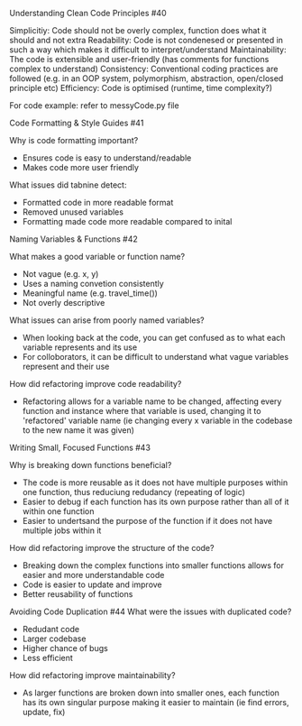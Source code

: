 Understanding Clean Code Principles #40
 
 Simplicitiy: Code should not be overly complex, function does what it should and not extra
 Readability: Code is not condenesed or presented in such a way which makes it difficult to interpret/understand
 Maintainability: The code is extensible and user-friendly (has comments for functions complex to understand)
 Consistency: Conventional coding practices are followed (e.g. in an OOP system, polymorphism, abstraction, open/closed principle etc)
 Efficiency: Code is optimised (runtime, time complexity?)
 
 For code example: refer to messyCode.py file

Code Formatting & Style Guides #41

Why is code formatting important?
- Ensures code is easy to understand/readable
- Makes code more user friendly

What issues did tabnine detect:
- Formatted code in more readable format
- Removed unused variables
- Formatting made code more readable compared to inital

Naming Variables & Functions #42

What makes a good variable or function name?
- Not vague (e.g. x, y)
- Uses a naming convetion consistently
- Meaningful name (e.g. travel_time())
- Not overly descriptive

What issues can arise from poorly named variables?
- When looking back at the code, you can get confused as to what each variable represents and its use 
- For colloborators, it can be difficult to understand what vague variables represent and their use

How did refactoring improve code readability?
- Refactoring allows for a variable name to be changed, affecting every function and instance where that variable is used, changing it to 'refactored' variable name (ie changing every x variable in the codebase to the new name it was given)

Writing Small, Focused Functions #43

Why is breaking down functions beneficial?
- The code is more reusable as it does not have multiple purposes within one function, thus reduciung redudancy (repeating of logic)
- Easier to debug if each function has its own purpose rather than all of it within one function
- Easier to undertsand the purpose of the function if it does not have multiple jobs within it

How did refactoring improve the structure of the code?
- Breaking down the complex functions into smaller functions allows for easier and more understandable code
- Code is easier to update and improve
- Better reusability of functions

Avoiding Code Duplication #44
What were the issues with duplicated code?
- Redudant code
- Larger codebase
- Higher chance of bugs
- Less efficient

How did refactoring improve maintainability?
- As larger functions are broken down into smaller ones, each function has its own singular purpose making it easier to maintain (ie find errors, update, fix)